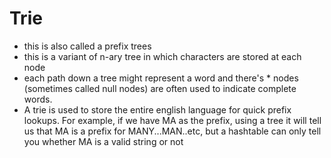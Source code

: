 # Trie
- this is also called a prefix trees
- this is a variant of n-ary tree in which characters are stored at each node
- each path down a tree might represent a word and there's * nodes (sometimes called null nodes) are often used to indicate complete words.
- A trie is used to store the entire english language for quick prefix lookups. For example, if we have MA as the prefix, using a tree it will tell us that MA is a prefix for MANY...MAN..etc, but a hashtable can only tell you whether MA is a valid string or not
